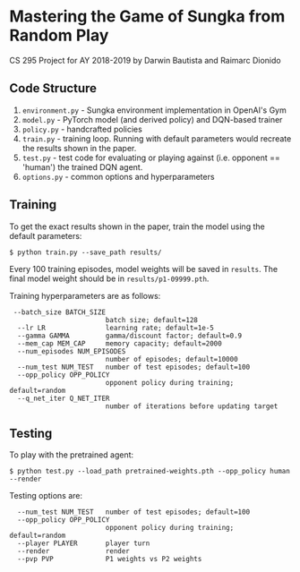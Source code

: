 # Mastering the Game of Sungka from Random Play
CS 295 Project for AY 2018-2019 by Darwin Bautista and Raimarc Dionido

## Code Structure
1. `environment.py` - Sungka environment implementation in OpenAI's Gym
2. `model.py` - PyTorch model (and derived policy) and DQN-based trainer
3. `policy.py` - handcrafted policies
4. `train.py` - training loop. Running with default parameters would recreate the results shown in the paper.
5. `test.py` - test code for evaluating or playing against (i.e. opponent == 'human') the trained DQN agent.
6. `options.py` - common options and hyperparameters

## Training
To get the exact results shown in the paper, train the model using the default parameters:
```
$ python train.py --save_path results/
```
Every 100 training episodes, model weights will be saved in `results`. The final model weight should be in `results/p1-09999.pth`.

Training hyperparameters are as follows:
```
 --batch_size BATCH_SIZE
                        batch size; default=128
  --lr LR               learning rate; default=1e-5
  --gamma GAMMA         gamma/discount factor; default=0.9
  --mem_cap MEM_CAP     memory capacity; default=2000
  --num_episodes NUM_EPISODES
                        number of episodes; default=10000
  --num_test NUM_TEST   number of test episodes; default=100
  --opp_policy OPP_POLICY
                        opponent policy during training; default=random
  --q_net_iter Q_NET_ITER
                        number of iterations before updating target
```

## Testing
To play with the pretrained agent:
```
$ python test.py --load_path pretrained-weights.pth --opp_policy human --render
```

Testing options are:
```
  --num_test NUM_TEST   number of test episodes; default=100
  --opp_policy OPP_POLICY
                        opponent policy during training; default=random
  --player PLAYER       player turn
  --render              render
  --pvp PVP             P1 weights vs P2 weights
```
